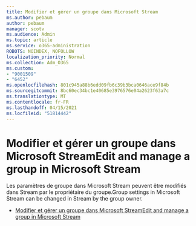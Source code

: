 ```yaml
---
title: Modifier et gérer un groupe dans Microsoft Stream
ms.author: pebaum
author: pebaum
manager: scotv
ms.audience: Admin
ms.topic: article
ms.service: o365-administration
ROBOTS: NOINDEX, NOFOLLOW
localization_priority: Normal
ms.collection: Adm_O365
ms.custom:
- "9001509"
- "6452"
ms.openlocfilehash: 801c945a88b6edd09fb6c39b3bca0646ace9f84b
ms.sourcegitcommit: 8bc60ec34bc1e40685e3976576e04a2623f63a7c
ms.translationtype: MT
ms.contentlocale: fr-FR
ms.lasthandoff: 04/15/2021
ms.locfileid: "51814442"
---
```

# <a name="edit-and-manage-a-group-in-microsoft-stream"></a><span data-ttu-id="96cb9-102">Modifier et gérer un groupe dans Microsoft Stream</span><span class="sxs-lookup"><span data-stu-id="96cb9-102">Edit and manage a group in Microsoft Stream</span></span>

<span data-ttu-id="96cb9-103">Les paramètres de groupe dans Microsoft Stream peuvent être modifiés dans Stream par le propriétaire du groupe.</span><span class="sxs-lookup"><span data-stu-id="96cb9-103">Group settings in Microsoft Stream can be changed in Stream by the group owner.</span></span>  

- [<span data-ttu-id="96cb9-104">Modifier et gérer un groupe dans Microsoft Stream</span><span class="sxs-lookup"><span data-stu-id="96cb9-104">Edit and manage a group in Microsoft Stream</span></span>](https://docs.microsoft.com/stream/portal-manage-groups)
